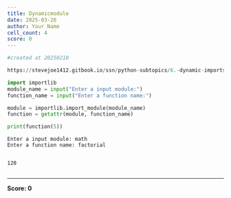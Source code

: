 ```yaml
---
title: Dynamicmodule
date: 2025-03-26
author: Your Name
cell_count: 4
score: 0
---
```


```python
#created at 20250210
```


```python
https://stevejoe1412.gitbook.io/ssn/python-subtopics/6.-dynamic-imports
```


```python
import importlib
module_name = input("Enter a input module:")
function_name = input("Enter a function name:")

module = importlib.import_module(module_name)
function = getattr(module, function_name)

print(function(5))
```

    Enter a input module: math
    Enter a function name: factorial


    120



```python

```


---
**Score: 0**